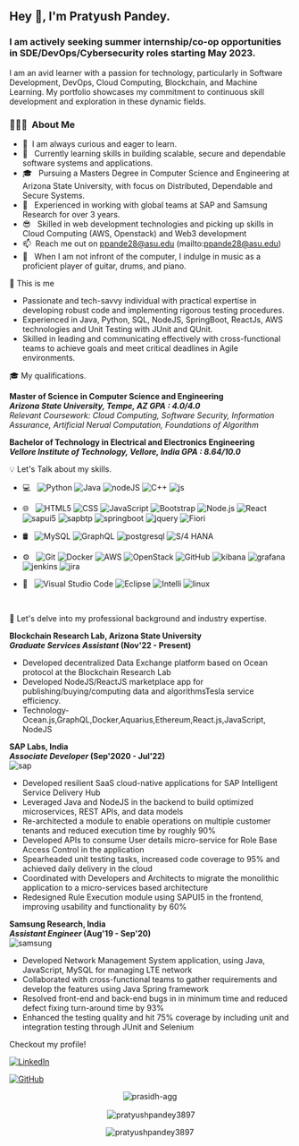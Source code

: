 
<h2> Hey 👋, I'm Pratyush Pandey.</h2>

<h3> I am actively seeking summer internship/co-op opportunities in SDE/DevOps/Cybersecurity roles starting May 2023. </h3>

I am an avid learner with a passion for technology, particularly in Software Development, DevOps, Cloud Computing, Blockchain, and Machine Learning. My portfolio showcases my commitment to continuous skill development and exploration in these dynamic fields.  
<h3> 👨🏻‍💻 &nbsp;About Me </h3>


- 🦾 &nbsp;I am always curious and eager to learn.
- 🚀 &nbsp; Currently learning skills in building scalable, secure and dependable software systems and applications.
- 🎓 &nbsp; Pursuing a Masters Degree in Computer Science and Engineering at Arizona State University, with  focus on Distributed, Dependable and Secure Systems.
- 💼 &nbsp; Experienced in working with global teams at SAP and Samsung Research for over 3 years.
- 😎 &nbsp; Skilled in web development technologies and picking up skills in Cloud Computing (AWS, Openstack) and Web3 development
- 📫 &nbsp;Reach me out on ppande28@asu.edu (mailto:ppande28@asu.edu)
- 🎸 &nbsp;  When I am not infront of the computer, I indulge in music as a proficient player of guitar, drums, and piano.



🧠 This is me

- Passionate and tech-savvy individual with practical expertise in developing robust code and implementing rigorous testing procedures.
- Experienced in Java, Python, SQL, NodeJS, SpringBoot, ReactJs, AWS technologies and Unit Testing with JUnit and QUnit.
- Skilled in leading and communicating effectively with cross-functional teams to achieve goals and meet critical deadlines in Agile environments.


🎓 My qualifications. 

**Master of Science in Computer Science and Engineering** &nbsp;&nbsp;&nbsp;&nbsp;&nbsp;&nbsp; <br>
**_Arizona State University, Tempe, AZ GPA : 4.0/4.0_** &nbsp;&nbsp;&nbsp;&nbsp;&nbsp;&nbsp; <br>
_Relevant Coursework: Cloud Computing, Software Security, Information Assurance, Artificial Nerual Computation, Foundations of Algorithm_<br>

**Bachelor of Technology in Electrical and Electronics Engineering** &nbsp;&nbsp;&nbsp;&nbsp;&nbsp;&nbsp; <br>
**_Vellore Institute of Technology, Vellore, India GPA : 8.64/10.0_** &nbsp;&nbsp;&nbsp;&nbsp;&nbsp;&nbsp; <br>

💡 Let's Talk about my skills. 

- 💻 &nbsp;
  ![Python](https://img.shields.io/badge/-Python-333333?style=flat&logo=python)
  ![Java](https://img.shields.io/badge/-Java-333333?style=flat&logo=Java&logoColor=007396)
  ![nodeJS](https://img.shields.io/badge/-Node.js-333333?style=flat&logo=node.js&logoColor=339933)
  ![C++](https://img.shields.io/badge/-C++-333333?style=flat&logo=C%2B%2B&logoColor=00599C)
  ![js](https://img.shields.io/badge/-JavaScript-333333?style=flat&logo=javascript&logoColor=F7DF1E)
- 🌐 &nbsp;
  ![HTML5](https://img.shields.io/badge/-HTML5-333333?style=flat&logo=HTML5)
  ![CSS](https://img.shields.io/badge/-CSS-333333?style=flat&logo=CSS3&logoColor=1572B6)
  ![JavaScript](https://img.shields.io/badge/-JavaScript-333333?style=flat&logo=javascript)
  ![Bootstrap](https://img.shields.io/badge/-Bootstrap-333333?style=flat&logo=bootstrap&logoColor=563D7C)
  ![Node.js](https://img.shields.io/badge/-Node.js-333333?style=flat&logo=node.js)
  ![React](https://img.shields.io/badge/-React-333333?style=flat&logo=react)
  ![sapui5](https://img.shields.io/badge/-SAPUI5-333333?style=flat&logo=sap&logoColor=0FAAFF)
  ![sapbtp](https://img.shields.io/badge/-SAP%20BTP-333333?style=flat&logo=sap&logoColor=0FAAFF)
  ![springboot](https://img.shields.io/badge/-Spring%20Boot-333333?style=flat&logo=spring-boot)
  ![jquery](https://img.shields.io/badge/-jQuery-333333?style=flat&logo=jquery&logoColor=0769AD)
  ![Fiori](https://img.shields.io/badge/-Fiori-333333?style=flat&logo=sap&logoColor=0FAAFF)

- 🛢 &nbsp;
  ![MySQL](https://img.shields.io/badge/-MySQL-333333?style=flat&logo=mysql)
  ![GraphQL](https://img.shields.io/badge/-GraphQL-333333?style=flat&logo=graphql&logoColor=E10098)
  ![postgresql](https://img.shields.io/badge/-PostgreSQL-333333?style=flat&logo=postgresql&logoColor=336791)
  ![S/4 HANA](https://img.shields.io/badge/-S%2F4%20HANA-333333?style=flat&logo=sap&logoColor=0FAAFF)

- ⚙️ &nbsp;
  ![Git](https://img.shields.io/badge/-Git-333333?style=flat&logo=git)
  ![Docker](https://img.shields.io/badge/-Docker-333333?style=flat&logo=docker&logoColor=2496ED)
  ![AWS](https://img.shields.io/badge/-Amazon%20Web%20Services-333333?style=flat&logo=amazon-aws&logoColor=FF9900)
  ![OpenStack](https://img.shields.io/badge/-OpenStack-333333?style=flat&logo=openstack&logoColor=ED1944)
  ![GitHub](https://img.shields.io/badge/-GitHub-333333?style=flat&logo=github)
  ![kibana](https://img.shields.io/badge/-Kibana-333333?style=flat&logo=kibana&logoColor=005571)
  ![grafana](https://img.shields.io/badge/-Grafana-333333?style=flat&logo=grafana&logoColor=F46800)
  ![jenkins](https://img.shields.io/badge/-Jenkins-333333?style=flat&logo=jenkins&logoColor=D24939)
  ![jira](https://img.shields.io/badge/-JIRA-333333?style=flat&logo=jira-software&logoColor=0052CC)
- 🔧 &nbsp;
  ![Visual Studio Code](https://img.shields.io/badge/-Visual%20Studio%20Code-333333?style=flat&logo=visual-studio-code&logoColor=007ACC)
  ![Eclipse](https://img.shields.io/badge/-Eclipse-333333?style=flat&logo=eclipse-ide&logoColor=2C2255)
  ![Intelli](https://img.shields.io/badge/-IntelliJ%20IDEA-333333?style=flat&logo=intellij-idea&logoColor=orange)
  ![linux](https://img.shields.io/badge/-Linux-333333?style=flat&logo=linux&logoColor=FCC624)

<br/>

💼 Let's delve into my professional background and industry expertise.


**Blockchain Research Lab, Arizona State University** &nbsp;&nbsp;&nbsp;&nbsp;&nbsp;&nbsp; <br>
**_Graduate Services Assistant_         (Nov'22 - Present)** &nbsp;&nbsp;&nbsp;&nbsp;&nbsp;&nbsp; <br>
- Developed decentralized Data Exchange platform based on Ocean protocol at the Blockchain Research Lab
- Developed NodeJS/ReactJS marketplace app for publishing/buying/computing data and algorithmsTesla
service efficiency.
- Technology-Ocean.js,GraphQL,Docker,Aquarius,Ethereum,React.js,JavaScript, NodeJS<br>

**SAP Labs, India** &nbsp;&nbsp;&nbsp;&nbsp;&nbsp;&nbsp; <br>
**_Associate Developer_             (Sep'2020 - Jul'22)** &nbsp;&nbsp;&nbsp;&nbsp;&nbsp;&nbsp; <br>
![sap](https://img.shields.io/badge/-SAP-333333?style=flat&logo=sap&logoColor=0FAAFF)
- Developed resilient SaaS cloud-native applications for SAP Intelligent Service Delivery Hub
- Leveraged Java and NodeJS in the backend to build optimized microservices, REST APIs, and data models
- Re-architected a module to enable operations on multiple customer tenants and reduced execution time by roughly 90%
- Developed APIs to consume User details micro-service for Role Base Access Control in the application
- Spearheaded unit testing tasks, increased code coverage to 95% and achieved daily delivery in the cloud
- Coordinated with Developers and Architects to migrate the monolithic application to a micro-services based architecture
- Redesigned Rule Execution module using SAPUI5 in the frontend, improving usability and functionality by 60%

**Samsung Research, India** &nbsp;&nbsp;&nbsp;&nbsp;&nbsp;&nbsp; <br>
**_Assistant Engineer_             (Aug'19 - Sep'20)** &nbsp;&nbsp;&nbsp;&nbsp;&nbsp;&nbsp; <br>
![samsung](https://img.shields.io/badge/-Samsung%20Research-333333?style=flat&logo=samsung&logoColor=1428a0)
- Developed Network Management System application, using Java, JavaScript, MySQL for managing LTE network
- Collaborated with cross-functional teams to gather requirements and develop the features using Java Spring framework
- Resolved front-end and back-end bugs in in minimum time and reduced defect fixing turn-around time by 93%
- Enhanced the testing quality and hit 75% coverage by including unit and integration testing through JUnit and Selenium

Checkout my profile!

[![LinkedIn](https://img.shields.io/badge/-LinkedIn-333333?style=flat&logo=linkedin&logoColor=0077B5)](https://www.linkedin.com/in/pratyush-pandey-prat/)

[![GitHub](https://img.shields.io/badge/-GitHub-333333?style=flat&logo=github&logoColor=FFFFFF)](https://github.com/pratyushpandey3897)

 
<p align="center"> <img src="https://komarev.com/ghpvc/?username=pratyushpandey3897&label=Profile%20views&color=0e75b6&style=flat" alt="prasidh-agg" /> </p>
<p align="center">&nbsp;<img align="center" src="https://github-readme-stats.vercel.app/api?username=pratyushpandey3897&show_icons=true&locale=en" alt="pratyushpandey3897" /></p>

<p align="center"><img align="center" src="https://github-readme-streak-stats.herokuapp.com/?user=pratyushpandey3897&" alt="pratyushpandey3897" /></p>
